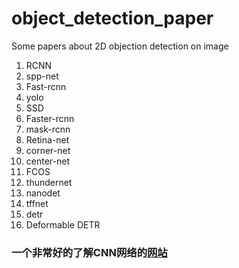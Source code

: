 # object_detection_paper
Some papers about 2D objection detection on image

1. RCNN  
2. spp-net  
3. Fast-rcnn  
4. yolo  
5. SSD  
6. Faster-rcnn  
7. mask-rcnn  
8. Retina-net  
9. corner-net  
10. center-net  
11. FCOS  
12. thundernet  
13. nanodet  
14. tffnet  
15. detr  
16. Deformable DETR  

### 一个非常好的了解CNN网络的[网站](https://poloclub.github.io/cnn-explainer/)  
